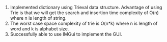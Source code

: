 1. Implemented dictionary using Trieval data structure. Advantage of using Trie is that we will get the search and insertion time complexity of O(n) where n is length of string.
2. The worst case space complexity of trie is O(n*k) where n is length of word and k is alphabet size.
3. Successfully able to use IMGui to implement the GUI.
